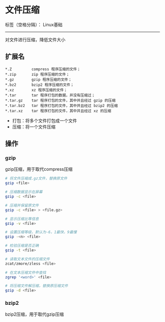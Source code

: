 # 文件压缩

标签（空格分隔）： Linux基础

---

对文件进行压缩，降低文件大小

## 扩展名

```
*.Z         compress 程序压缩的文件；
*.zip       zip 程序压缩的文件；
*.gz        gzip 程序压缩的文件；
*.bz2       bzip2 程序压缩的文件；
*.xz        xz 程序压缩的文件；
*.tar       tar 程序打包的数据，并没有压缩过；
*.tar.gz    tar 程序打包的文件，其中并且经过 gzip 的压缩
*.tar.bz2   tar 程序打包的文件，其中并且经过 bzip2 的压缩
*.tar.xz    tar 程序打包的文件，其中并且经过 xz 的压缩
```

* 打包：将多个文件打包成一个文件
* 压缩：将一个文件压缩

## 操作

### gzip

gzip压缩，用于取代compress压缩

```bash
# 将文件压缩成.gz文件，替换原文件
gzip <file>

# 压缩数据显示在屏幕
gzip -c <file>

# 压缩并保留原文件
gzip -c <file> > <file.gz>

# 显示压缩比等信息
gzip -v <file>

# 设置压缩等级，默认为-6，1最快，9最慢
gzip -<n> <file>

# 检验压缩是否正确
gzip -t <file>

# 读取文本文件的压缩文件
zcat/zmore/zless <file>

# 在文本压缩文件中查找
zgrep '<word>' <file>

# 将压缩文件解压缩，替换原压缩文件
gzip -d <file>
```

### bzip2

bzip2压缩，用于取代gzip压缩

